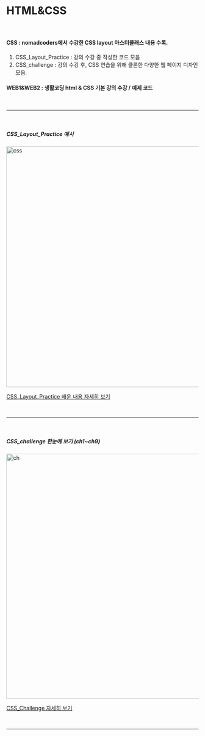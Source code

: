 # HTML&CSS
<br>

#### CSS : nomadcoders에서 수강한 CSS layout 마스터클래스 내용 수록.
  1. CSS_Layout_Practice : 강의 수강 중 작성한 코드 모음
  2. CSS_challenge : 강의 수강 후, CSS 연습을 위해 클론한 다양한 웹 페이지 디자인 모음. 
#### WEB1&WEB2 : 생활코딩 html & CSS 기본 강의 수강 / 예제 코드 
<br>

***
<br>

##### CSS_Layout_Practice 예시
 
   
<img width="629" alt="css" src="https://user-images.githubusercontent.com/94519234/152470853-97a1a258-ceb3-4fcb-8da6-3f8ff45a7f59.png">

    
[CSS_Layout_Practice 배운 내용 자세히 보기](https://github.com/yeker12/Study-HTML-CSS/tree/main/CSS/CSS_Layout_Practice) 

<br>

---

<br>

##### CSS_challenge 한눈에 보기 (ch1~ch9)

<img width="640" alt="ch" src="https://user-images.githubusercontent.com/94519234/152472860-57048b2e-cb96-42b4-a6bb-63b158c79188.png">


[CSS_Challenge 자세히 보기](https://github.com/yeker12/Study-HTML-CSS/tree/main/CSS/CSS_challenge)

<br>

---

